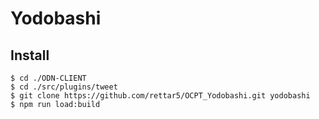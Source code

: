 # Yodobashi
## Install

```
$ cd ./ODN-CLIENT
$ cd ./src/plugins/tweet
$ git clone https://github.com/rettar5/OCPT_Yodobashi.git yodobashi
$ npm run load:build
```
